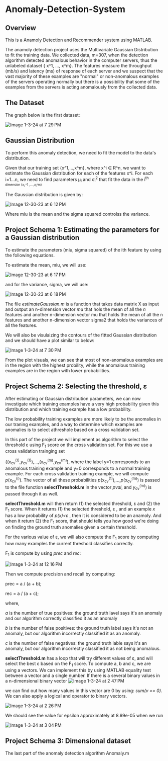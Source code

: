 # Anomaly-Detection-System

## **Overview**


This is a Anamoly Detection and Recommender system using MATLAB. 

The anamoly detection project uses the Multivariate Gaussian Distribution to fit the training data. We  collected data, m=307, when the detection algorithm detected anomalous behavior in the computer servers, thus the unlabeled dataset { x^1, ..., x^m}. The features measure the throughput (mb/s) and latency (ms) of response of each server and we suspect that the vast majority of these examples are "normal" or non-anomalous examples of the servers operating normally but there is a possibility that some of the examples from the servers is acting anomalously from the collected data. 




## **The Dataset**

The graph below is the first dataset:



![Image 1-3-24 at 7 29 PM](https://github.com/ntalib/Anomaly-Detection-System/assets/90749418/5944de0a-6f73-4fcb-baba-c9ac087b5bc6)



## **Gaussian Distribution**


To perform this anomaly detection, we need to fit the model to the data's distribution. 

Given that our training set {x^1,...,x^m}, where x^i ∈ R^n, we want to estimate the Gaussian distribution for each of the features x^i. For each i=1...n, we need to find parameters μ<sub>i</sub> and σ<sub>i</sub><sup>2</sup>  that fit the data in the i<sup>th<sup> dimension {*x*<sub>i</sub> ^1 ,....,*x*<sub>i</sub>^m} 

The Gaussian distribution is given by:



![Image 12-30-23 at 6 12 PM](https://github.com/ntalib/Anomaly-Detection-Movie-Recommendations-System/assets/90749418/49af44e8-e824-4c96-bb31-404f081dae53)


Where miu is the mean and the sigma squared controlss the variance.



## Project Schema 1: Estimating the parameters for a Gaussian distribution


To estimate the parameters (miu, sigma squared) of the ith feature by using the following equations. 


To estimate the mean, miu, we will use:

![Image 12-30-23 at 6 17 PM](https://github.com/ntalib/Anomaly-Detection-Movie-Recommendations-System/assets/90749418/c4cb466c-22d0-4f2f-8575-3a8b19f6ac87)


and for the variance, sigma, we will use:

![Image 12-30-23 at 6 18 PM](https://github.com/ntalib/Anomaly-Detection-Movie-Recommendations-System/assets/90749418/ef659cc9-19c9-4bea-aa0e-25ac9aeeb966)


The file *estimateGaussian.m* is a function that takes data matrix X as input and output an n-dimension vector *mu* that hols the mean of all the *n* features and another n-dimension vector mu that holds the mean of all the n features and another n-dimension vector sigma2 that holds the variances of all the features. 

We will also be visulaizing the contours of the fitted Gaussian distribution and we should have a plot similar to below: 

![Image 1-3-24 at 7 30 PM](https://github.com/ntalib/Anomaly-Detection-System/assets/90749418/6707f1cd-e382-4f31-9f87-c3921159b777)


From the plot visuals, we can see that most of non-anomalous examples are in the region with the highest probility, while the anomalous training examples are in the region with lower probabilities. 


## Project Schema 2: Selecting the threshold, ε


After estimating or Gaussian distribution parameters, we can now investigate which training examples have a very high probability given this distribution and which training example has a low probability. 


The low probability training examples are more likely to be the anomalies in our traning examples, and a way to determine which examples are anomalies is to select athreshole based on a cross validation set. 


In this part of the project we will implement as algorithm to select the threshold ε using F<sub>1</sub> score on the cross validation set. For this we use a cross validation trainging set 

{(*x*<sub>cv</sub><sup>(1)</sup>,*y*<sub>cv</sub><sup>(1)</sup>),...,(*x*<sub>cv</sub><sup>(m)</sup>,*y*<sub>cv</sub><sup>(m)</sup>), where the label y=1 corresponds to an anomalous training example and y=0  corresponds to a normal training example. For each cross validation training example, we will compute *p*(x<sub>cv</sub><sup>(i)</sup>). The vector of all these probabilities *p*(x<sub>cv</sub><sup>(1)</sup>),...,*p*(x<sub>cv</sub><sup>(m)</sup>) is passed to the file function **selectThreshold.m** in the vector *pval*, and *y*<sub>cv</sub><sup>(m)</sup>) is passed through it as well.

**selectThreshold.m** will then return (1) the selected threshold, ε and (2) the F<sub>1</sub> score. When it returns (1) the selected threshold, ε , and an example *x* has a low probability of *p(x)<ε* , then it is considered to be an anamoly. And when it return (2) the F<sub>1</sub> score, that should tells you how good we're doing on finding the ground truth anomalies given a certain threshold. 


For the various value of ε, we will also compute the F<sub>1</sub> score by computing how many examples the current threshold classifies correctly. 

F<sub>1</sub> is compute by using *prec* and *rec*:

![Image 1-3-24 at 12 16 PM](https://github.com/ntalib/Anomaly-Detection-Movie-Recommendations-System/assets/90749418/356de2e0-67d8-450a-a677-7654bd738b91)


Then we compute precision and recall by computing:


  prec = a / (a + b);
  
  rec = a / (a + c);


  where,

*a* is the number of true positives: the ground truth lavel says it's an anomaly and our algorithm correctly classified it as an anomaly 

*b* is the number of false positives: the ground truth label says it's not an anomaly, but our algorithm incorrectly classified it as an anomaly.

*c* is the number of false negatives: the ground truth lable says it's an anomaly, but our algorithm incorrectly classified it as not being anomalous. 


**selectThreshold.m** has a loop that will try different values of ε, and will select the best ε based on the F<sub>1</sub> score. To compute a, b and c, we are using a vectors. We can implement this by using MATLAB equality test between a vector and a single number. If there is a several binary values in a n-dimensional binary vector
![Image 1-3-24 at 2 47 PM](https://github.com/ntalib/Anomaly-Detection-System/assets/90749418/c50daa43-2f9b-4f01-a3e7-731594b8fd59) 

we can find out how many values in this vector are 0 by using: *sum(v == 0)*. We can also apply a logical and operator to binary vectors. 



![Image 1-3-24 at 2 26 PM](https://github.com/ntalib/Anomaly-Detection-System/assets/90749418/2674b105-1d94-4e93-b682-d33394d45c47)

We should see the value for epsilon approximately at 8.99e-05 when we run 


![Image 1-3-24 at 3 04 PM](https://github.com/ntalib/Anomaly-Detection-System/assets/90749418/47d84763-7d7e-432d-8dac-f74f7ac001ea)


## Project Schema 3: Dimensional dataset

The last part of the anomaly detection algorithm Anomaly.m















